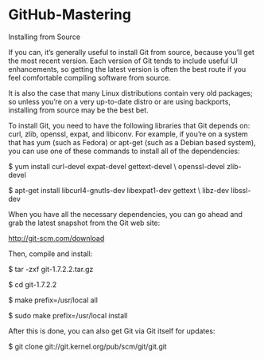 # GitHub-Mastering

Installing from Source

If you can, it’s generally useful to install Git from source, because you’ll get the most recent version. Each version of Git tends to include useful UI enhancements, so getting the latest version is often the best route if you feel comfortable compiling software from source. 

It is also the case that many Linux distributions contain very old packages; so unless you’re on a very up-to-date distro or are using backports, installing from source may be the best bet.

To install Git, you need to have the following libraries that Git depends on: curl, zlib, openssl, expat, and libiconv. For example, if you’re on a system that has yum (such as Fedora) or apt-get (such as a Debian based system), you can use one of these commands to install all of the dependencies:

$  yum install curl-devel expat-devel gettext-devel \ openssl-devel zlib-devel

$ apt-get install libcurl4-gnutls-dev libexpat1-dev gettext \ libz-dev libssl-dev
  
When you have all the necessary dependencies, you can go ahead and grab the latest snapshot from the Git web site:

http://git-scm.com/download

Then, compile and install:

$ tar -zxf git-1.7.2.2.tar.gz

$ cd git-1.7.2.2

$ make prefix=/usr/local all

$ sudo make prefix=/usr/local install
 
After this is done, you can also get Git via Git itself for updates:

$ git clone git://git.kernel.org/pub/scm/git/git.git
